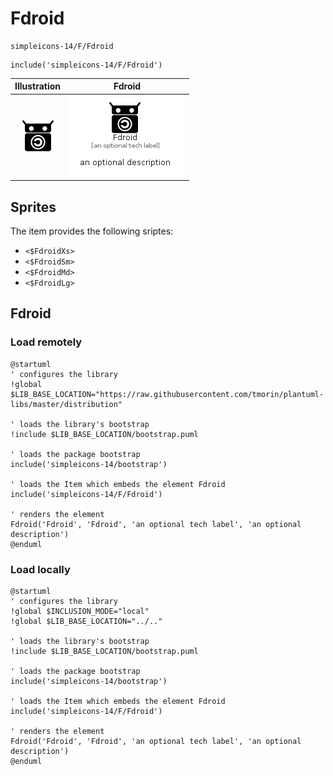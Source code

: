 # Fdroid


```text
simpleicons-14/F/Fdroid
```

```text
include('simpleicons-14/F/Fdroid')
```



| Illustration | Fdroid |
| :---: | :---: |
| ![illustration for Illustration](../../simpleicons-14/F/Fdroid.png) | ![illustration for Fdroid](../../simpleicons-14/F/Fdroid.Local.png) |



## Sprites
The item provides the following sriptes:

- `<$FdroidXs>`
- `<$FdroidSm>`
- `<$FdroidMd>`
- `<$FdroidLg>`





## Fdroid

### Load remotely
```plantuml
@startuml
' configures the library
!global $LIB_BASE_LOCATION="https://raw.githubusercontent.com/tmorin/plantuml-libs/master/distribution"

' loads the library's bootstrap
!include $LIB_BASE_LOCATION/bootstrap.puml

' loads the package bootstrap
include('simpleicons-14/bootstrap')

' loads the Item which embeds the element Fdroid
include('simpleicons-14/F/Fdroid')

' renders the element
Fdroid('Fdroid', 'Fdroid', 'an optional tech label', 'an optional description')
@enduml
```

### Load locally
```plantuml
@startuml
' configures the library
!global $INCLUSION_MODE="local"
!global $LIB_BASE_LOCATION="../.."

' loads the library's bootstrap
!include $LIB_BASE_LOCATION/bootstrap.puml

' loads the package bootstrap
include('simpleicons-14/bootstrap')

' loads the Item which embeds the element Fdroid
include('simpleicons-14/F/Fdroid')

' renders the element
Fdroid('Fdroid', 'Fdroid', 'an optional tech label', 'an optional description')
@enduml
```

